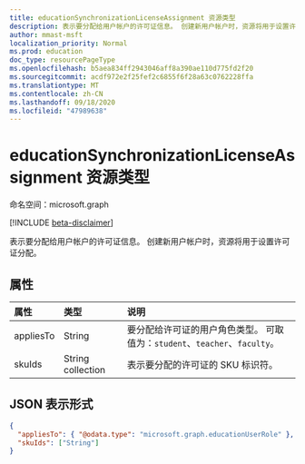 ```yaml
---
title: educationSynchronizationLicenseAssignment 资源类型
description: 表示要分配给用户帐户的许可证信息。 创建新用户帐户时，资源将用于设置许可证分配。
author: mmast-msft
localization_priority: Normal
ms.prod: education
doc_type: resourcePageType
ms.openlocfilehash: b5aea834ff2943046aff8a390ae110d775fd2f20
ms.sourcegitcommit: acdf972e2f25fef2c6855f6f28a63c0762228ffa
ms.translationtype: MT
ms.contentlocale: zh-CN
ms.lasthandoff: 09/18/2020
ms.locfileid: "47989638"
---
```

# <a name="educationsynchronizationlicenseassignment-resource-type"></a>educationSynchronizationLicenseAssignment 资源类型

命名空间：microsoft.graph

[!INCLUDE [beta-disclaimer](../../includes/beta-disclaimer.md)]

表示要分配给用户帐户的许可证信息。 创建新用户帐户时，资源将用于设置许可证分配。

## <a name="properties"></a>属性

| 属性  | 类型              | 说明                                                                                    |
| :-------- | :---------------- | :--------------------------------------------------------------------------------------------- |
| appliesTo | String            | 要分配给许可证的用户角色类型。 可取值为：`student`、`teacher`、`faculty`。 |
| skuIds    | String collection | 表示要分配的许可证的 SKU 标识符。                                      |

## <a name="json-representation"></a>JSON 表示形式

<!-- {
  "blockType": "resource",
  "optionalProperties": [

  ],
  "@odata.type": "microsoft.graph.educationSynchronizationLicenseAssignment"
}-->

```json
{
  "appliesTo": { "@odata.type": "microsoft.graph.educationUserRole" },
  "skuIds": ["String"]
}
```


